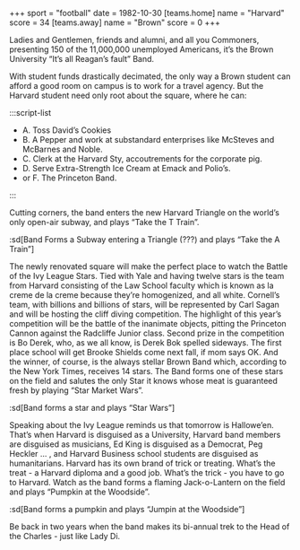 +++
sport = "football"
date = 1982-10-30
[teams.home]
name = "Harvard"
score = 34
[teams.away]
name = "Brown"
score = 0
+++

Ladies and Gentlemen, friends and alumni, and all you Commoners, presenting 150 of the 11,000,000 unemployed Americans, it’s the Brown University “It’s all Reagan’s fault” Band.

With student funds drastically decimated, the only way a Brown student can afford a good room on campus is to work for a travel agency. But the Harvard student need only root about the square, where he can:

:::script-list

- A. Toss David’s Cookies
- B. A Pepper and work at substandard enterprises like McSteves and McBarnes and Noble.
- C. Clerk at the Harvard Sty, accoutrements for the corporate pig.
- D. Serve Extra-Strength Ice Cream at Emack and Polio’s.
- or F. The Princeton Band.

:::

Cutting corners, the band enters the new Harvard Triangle on the world’s only open-air subway, and plays “Take the T Train”.

:sd[Band Forms a Subway entering a Triangle (???) and plays “Take the A Train”]

The newly renovated square will make the perfect place to watch the Battle of the Ivy League Stars. Tied with Yale and having twelve stars is the team from Harvard consisting of the Law School faculty which is known as la creme de la creme because they’re homogenized, and all white. Cornell’s team, with billions and billions of stars, will be represented by Carl Sagan and will be hosting the cliff diving competition. The highlight of this year’s competition will be the battle of the inanimate objects, pitting the Princeton Cannon against the Radcliffe Junior class. Second prize in the competition is Bo Derek, who, as we all know, is Derek Bok spelled sideways. The first place school will get Brooke Shields come next fall, if mom says OK. And the winner, of course, is the always stellar Brown Band which, according to the New York Times, receives 14 stars. The Band forms one of these stars on the field and salutes the only Star it knows whose meat is guaranteed fresh by playing “Star Market Wars”.

:sd[Band forms a star and plays “Star Wars”]

Speaking about the Ivy League reminds us that tomorrow is Hallowe’en. That’s when Harvard is disguised as a University, Harvard band members are disguised as musicians, Ed King is disguised as a Democrat, Peg Heckler ... , and Harvard Business school students are disguised as humanitarians. Harvard has its own brand of trick or treating. What’s the treat - a Harvard diploma and a good job. What’s the trick - you have to go to Harvard. Watch as the band forms a flaming Jack-o-Lantern on the field and plays “Pumpkin at the Woodside”.

:sd[Band forms a pumpkin and plays “Jumpin at the Woodside”]

Be back in two years when the band makes its bi-annual trek to the Head of the Charles - just like Lady Di.
